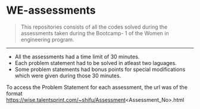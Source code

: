 # WE-assessments

> This repositories consists of all the codes solved during the assessments taken during the Bootcamp- 1 of the Women in engineering program.

----------------------------------------------------

* All the assessments had a time limit of 30 minutes.
* Each problem statement had to be solved in atleast two laguages.
* Some problem statements had bonus points for special modifications which were given during those 30 minutes.

To access the Problem Statement for each assessment, the url was of the format https://wise.talentsprint.com/~shifu/Assessment<Assessment_No>.html

